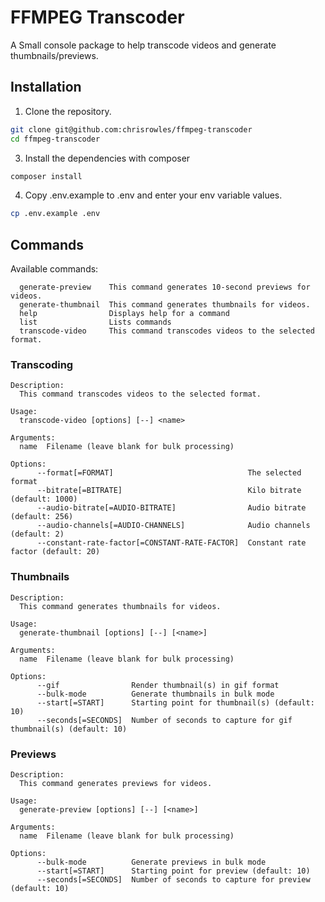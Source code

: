 # FFMPEG Transcoder

A Small console package to help transcode videos and generate thumbnails/previews.

## Installation

1. Clone the repository.
  ```sh
  git clone git@github.com:chrisrowles/ffmpeg-transcoder
  cd ffmpeg-transcoder
  ```
3. Install the dependencies with composer
  ```sh
  composer install
  ```
4. Copy .env.example to .env and enter your env variable values.
  ```sh
  cp .env.example .env
  ```

## Commands

Available commands:

```
  generate-preview    This command generates 10-second previews for videos.
  generate-thumbnail  This command generates thumbnails for videos.
  help                Displays help for a command
  list                Lists commands
  transcode-video     This command transcodes videos to the selected format.
```

### Transcoding
```
Description:
  This command transcodes videos to the selected format.

Usage:
  transcode-video [options] [--] <name>

Arguments:
  name  Filename (leave blank for bulk processing)

Options:
      --format[=FORMAT]                              The selected format
      --bitrate[=BITRATE]                            Kilo bitrate (default: 1000)
      --audio-bitrate[=AUDIO-BITRATE]                Audio bitrate (default: 256)
      --audio-channels[=AUDIO-CHANNELS]              Audio channels (default: 2)
      --constant-rate-factor[=CONSTANT-RATE-FACTOR]  Constant rate factor (default: 20)
```


### Thumbnails

```
Description:
  This command generates thumbnails for videos.

Usage:
  generate-thumbnail [options] [--] [<name>]

Arguments:
  name  Filename (leave blank for bulk processing)

Options:
      --gif                Render thumbnail(s) in gif format
      --bulk-mode          Generate thumbnails in bulk mode
      --start[=START]      Starting point for thumbnail(s) (default: 10)
      --seconds[=SECONDS]  Number of seconds to capture for gif thumbnail(s) (default: 10)
```

### Previews
```
Description:
  This command generates previews for videos.

Usage:
  generate-preview [options] [--] [<name>]

Arguments:
  name  Filename (leave blank for bulk processing)

Options:
      --bulk-mode          Generate previews in bulk mode
      --start[=START]      Starting point for preview (default: 10)
      --seconds[=SECONDS]  Number of seconds to capture for preview (default: 10)
```
